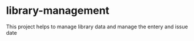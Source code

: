 # library-management
This project helps to manage library data and manage the entery and issue date 
